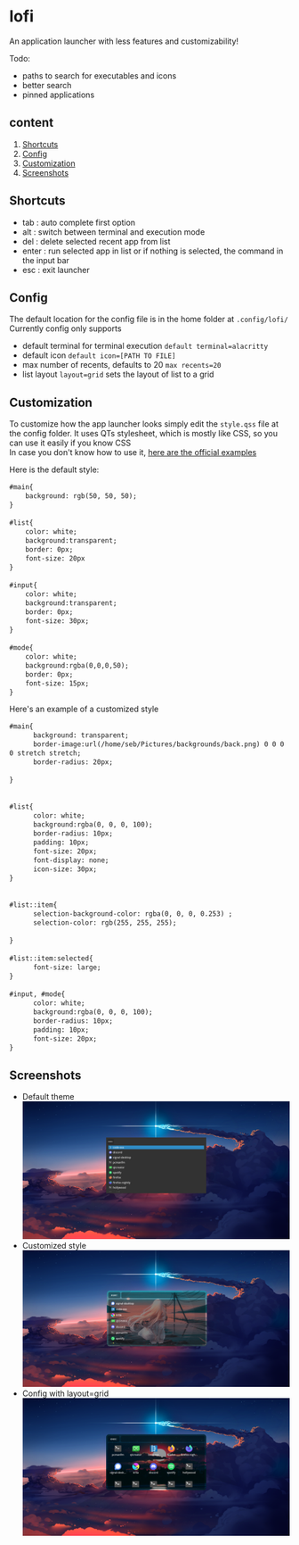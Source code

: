 # lofi
An application launcher with less features and customizability!

Todo:  
- paths to search for executables and icons
- better search
- pinned applications

## content
1. [Shortcuts](#Shortcuts)
2. [Config](#Config)
3. [Customization](#Customization)
4. [Screenshots](#Screenshots)

## Shortcuts
- tab : auto complete first option  
- alt : switch between terminal and execution mode  
- del : delete selected recent app from list  
- enter : run selected app in list or if nothing is selected, the command in the input bar
- esc : exit launcher  

## Config

The default location for the config file is in the home folder at `.config/lofi/`
Currently config only supports

- default terminal for terminal execution
	`default terminal=alacritty`
- default icon
	`default icon=[PATH TO FILE]`
- max number of recents, defaults to 20
	`max recents=20`
- list layout
      `layout=grid` sets the layout of list to a grid

## Customization
To customize how the app launcher looks simply  edit the `style.qss` file at the config folder.
It uses QTs stylesheet, which is mostly like CSS, so you can use it easily if you know CSS  
In case you don't know how to use it, [here are the official examples](https://doc.qt.io/qt-5/stylesheet-syntax.html)

Here is the default style:

	#main{
		background: rgb(50, 50, 50);
	}

	#list{
		color: white;
		background:transparent;
		border: 0px;
		font-size: 20px
	}

	#input{
		color: white;
		background:transparent;
		border: 0px;
		font-size: 30px;
	}

	#mode{
		color: white;
		background:rgba(0,0,0,50);
		border: 0px;
		font-size: 15px;
	}

Here's an example of a customized style  

    #main{
          background: transparent;
          border-image:url(/home/seb/Pictures/backgrounds/back.png) 0 0 0 0 stretch stretch;
          border-radius: 20px;
          
    }     
    
    
    #list{      
          color: white;
          background:rgba(0, 0, 0, 100);
          border-radius: 10px;
          padding: 10px;
          font-size: 20px;
          font-display: none;
          icon-size: 30px;
    }
    
    
    #list::item{
          selection-background-color: rgba(0, 0, 0, 0.253) ;  
          selection-color: rgb(255, 255, 255);
              
    }
    
    #list::item:selected{
          font-size: large;
    }
    
    #input, #mode{
          color: white;
          background:rgba(0, 0, 0, 100);
          border-radius: 10px;
          padding: 10px;
          font-size: 20px;
    }

## Screenshots
- Default theme  
![screenshot](https://raw.githubusercontent.com/GreenTeaSeb/lofi/senpai/screenshots/defaultstyle.png)  
- Customized style  
![screenshot](https://raw.githubusercontent.com/GreenTeaSeb/lofi/senpai/screenshots/customstyle.png)
- Config with layout=grid  
![screenshot](https://raw.githubusercontent.com/GreenTeaSeb/lofi/senpai/screenshots/customstyle_grid.png)